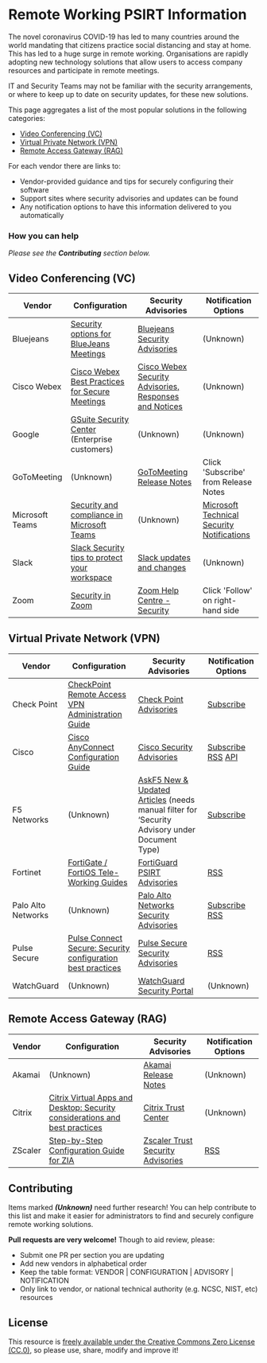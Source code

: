 # Remote Working PSIRT Information

The novel coronavirus COVID-19 has led to many countries around the world mandating that citizens practice social distancing and stay at home. This has led to a huge surge in remote working. Organisations are rapidly adopting new technology solutions that allow users to access company resources and participate in remote meetings.

IT and Security Teams may not be familiar with the security arrangements, or where to keep up to date on security updates, for these new solutions.

This page aggregates a list of the most popular solutions in the following categories:

 - [Video Conferencing (VC)](#video-conferencing-vc)
 - [Virtual Private Network (VPN)](#virtual-private-network-vpn)
 - [Remote Access Gateway (RAG)](#remote-access-gateway-rag)

For each vendor there are links to:

 - Vendor-provided guidance and tips for securely configuring their software
 - Support sites where security advisories and updates can be found
 - Any notification options to have this information delivered to you automatically

### How you can help

_Please see the **Contributing** section below._


## Video Conferencing (VC)

Vendor | Configuration | Security Advisories | Notification Options
--- | --- | --- | ---
Bluejeans | [Security options for BlueJeans Meetings](https://www.bluejeans.com/blog/secure-video-conferencing-protecting-your-home-office-meetings) | [Bluejeans Security Advisories](https://www.bluejeans.com/trust-center/advisories) | (Unknown)
Cisco Webex | [Cisco Webex Best Practices for Secure Meetings](https://help.webex.com/en-us/v5rgi1/Cisco-Webex-Best-Practices-for-Secure-Meetings-Site-Administration) | [Cisco Webex Security Advisories, Responses and Notices](https://www.cisco.com/c/en/us/support/conferencing/webex-meeting-center/products-security-advisories-list.html) | (Unknown)
Google | [GSuite Security Center](https://gsuite.google.com/products/admin/security-center/) (Enterprise customers) | (Unknown) | (Unknown)
GoToMeeting | (Unknown) | [GoToMeeting Release Notes](https://community.logmein.com/t5/GoToMeeting-News/bg-p/GoToMeeting-Release-Notes/label-name/release%20notes) | Click 'Subscribe' from Release Notes
Microsoft Teams | [Security and compliance in Microsoft Teams](https://docs.microsoft.com/en-us/microsoftteams/security-compliance-overview) | (Unknown) | [Microsoft Technical Security Notifications](https://www.microsoft.com/en-us/msrc/technical-security-notifications)
Slack | [Slack Security tips to protect your workspace](https://slack.com/intl/en-gb/help/articles/115004155306-Security-tips-to-protect-your-workspace) | [Slack updates and changes](https://slack.com/intl/en-gb/help/articles/115004846068-Slack-updates-and-changes) | (Unknown)
Zoom | [Security in Zoom](https://zoom.us/security) | [Zoom Help Centre - Security](https://support.zoom.us/hc/en-us/sections/201728933-Security) | Click 'Follow' on right-hand side


## Virtual Private Network (VPN)

Vendor | Configuration | Security Advisories | Notification Options
--- | --- | --- | ---
Check Point | [CheckPoint Remote Access VPN Administration Guide](https://sc1.checkpoint.com/documents/R80.10/WebAdminGuides/EN/CP_R80.10_RemoteAccessVPN_AdminGuide/html_frameset.htm) | [Check Point Advisories](https://www.checkpoint.com/advisories/) | [Subscribe](https://www.checkpoint.com/security-advisories-subscription/)
Cisco | [Cisco AnyConnect Configuration Guide](https://www.cisco.com/c/en/us/support/security/anyconnect-secure-mobility-client/products-installation-and-configuration-guides-list.html) | [Cisco Security Advisories](https://tools.cisco.com/security/center/publicationListing.x) | [Subscribe](https://tools.cisco.com/security/center/navigation.x?i=122) [RSS](https://tools.cisco.com/security/center/rss.x?i=44) [API](https://developer.cisco.com/psirt/)
F5 Networks | (Unknown) | [AskF5 New & Updated Articles](https://support.f5.com/csp/new-updated-articles) (needs manual filter for ‘Security Advisory under Document Type) | [Subscribe](https://interact.f5.com/F5-Preference-Center.html)
Fortinet | [FortiGate / FortiOS Tele-Working Guides](https://docs.fortinet.com/teleworking) | [FortiGuard PSIRT Advisories](https://fortiguard.com/psirt) | [RSS](https://fortiguard.com/rss-feeds)
Palo Alto Networks | (Unknown) | [Palo Alto Networks Security Advisories](https://security.paloaltonetworks.com) | [Subscribe](https://support.paloaltonetworks.com/SupportAccount/Preferences) [RSS](https://security.paloaltonetworks.com/rss.xml)
Pulse Secure | [Pulse Connect Secure: Security configuration best practices](https://kb.pulsesecure.net/articles/Pulse_Secure_Article/KB29805) | [Pulse Secure Security Advisories](https://kb.pulsesecure.net/?atype=sa) | [RSS](https://kb.pulsesecure.net/pkb_RSS?q=Pulse_Security_Advisories__kav;10)
WatchGuard | (Unknown) | [WatchGuard Security Portal](https://www.watchguard.com/wgrd-support/security-portal/overview) | (Unknown)


## Remote Access Gateway (RAG)

Vendor | Configuration | Security Advisories | Notification Options
--- | --- | --- | ---
Akamai | (Unknown) | [Akamai Release Notes](https://learn.akamai.com/en-us/release_notes_10/) | (Unknown)
Citrix | [Citrix Virtual Apps and Desktop: Security considerations and best practices](https://docs.citrix.com/en-us/citrix-virtual-apps-desktops/secure/best-practices.html) | [Citrix Trust Center](https://www.citrix.com/about/trust-center/) | (Unknown)
ZScaler | [Step-by-Step Configuration Guide for ZIA](https://help.zscaler.com/zia/step-step-configuration-guide-zia) | [Zscaler Trust Security Advisories](https://trust.zscaler.com/security-advisories) | [RSS](https://trust.zscaler.com/blog-feed)


## Contributing

Items marked _**(Unknown)**_ need further research! You can help contribute to this list and make it easier for administrators to find and securely configure remote working solutions.

**Pull requests are very welcome!** Though to aid review, please:

- Submit one PR per section you are updating
- Add new vendors in alphabetical order
- Keep the table format: VENDOR | CONFIGURATION | ADVISORY | NOTIFICATION
- Only link to vendor, or national technical authority (e.g. NCSC, NIST, etc) resources

## License

This resource is [freely available under the Creative Commons Zero License (CC.0)](https://github.com/rto/remote-working-psirt/blob/master/LICENSE), so please use, share, modify and improve it!
